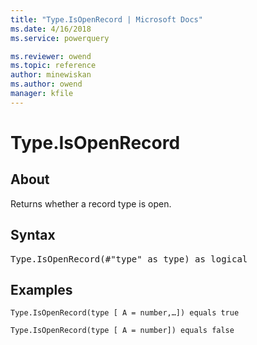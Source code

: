 ```yaml
---
title: "Type.IsOpenRecord | Microsoft Docs"
ms.date: 4/16/2018
ms.service: powerquery

ms.reviewer: owend
ms.topic: reference
author: minewiskan
ms.author: owend
manager: kfile
---
```

# Type.IsOpenRecord

  
## About  
Returns whether a record type is open.  
  
## Syntax

<pre>
Type.IsOpenRecord(#"type" as type) as logical  
</pre>
  
## Examples  
  
```powerquery-m 
Type.IsOpenRecord(type [ A = number,…]) equals true  
```  
  
```powerquery-m
Type.IsOpenRecord(type [ A = number]) equals false  
```  
